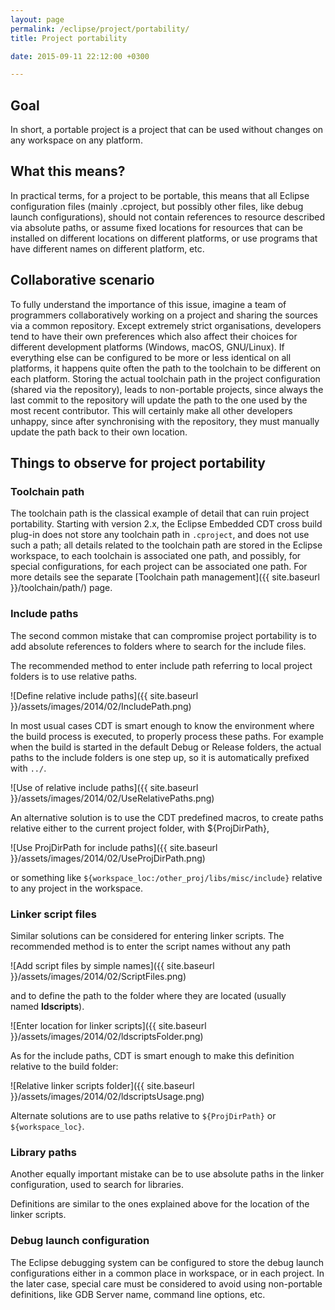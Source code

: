 ```yaml
---
layout: page
permalink: /eclipse/project/portability/
title: Project portability

date: 2015-09-11 22:12:00 +0300

---
```


## Goal

In short, a portable project is a project that can be used without
changes on any workspace on any platform.

## What this means?

In practical terms, for a project to be portable, this means that all
Eclipse configuration files (mainly .cproject, but possibly other files,
like debug launch configurations), should not contain references to
resource described via absolute paths, or assume fixed locations for
resources that can be installed on different locations on different
platforms, or use programs that have different names on different platform,
etc.

## Collaborative scenario

To fully understand the importance of this issue, imagine a team of
programmers collaboratively working on a project and sharing the
sources via a common repository. Except extremely strict organisations,
developers tend to have their own preferences which also affect their
choices for different development platforms (Windows, macOS, GNU/Linux).
If everything else can be configured to be more or less identical on all
platforms, it happens quite often the path to the toolchain to be
different on each platform. Storing the actual toolchain path in the
project configuration (shared via the repository), leads to non-portable
projects, since always the last commit to the repository will update the
path to the one used by the most recent contributor. This will certainly
make all other developers unhappy, since after synchronising with the
repository, they must manually update the path back to their own location.

## Things to observe for project portability

### Toolchain path

The toolchain path is the classical example of detail that can ruin
project portability. Starting with version 2.x, the Eclipse Embedded
CDT cross build plug-in does not store any toolchain path in
`.cproject`, and does not use such a path; all details related to the
toolchain path are stored in the Eclipse workspace, to each toolchain
is associated one path, and possibly, for special configurations, for
each project can be associated one path. For more details see the separate
[Toolchain path management]({{ site.baseurl }}/toolchain/path/) page.

### Include paths

The second common mistake that can compromise project portability is
to add absolute references to folders where to search for the include files.

The recommended method to enter include path referring to local project
folders is to use relative paths.

![Define relative include paths]({{ site.baseurl }}/assets/images/2014/02/IncludePath.png)

In most usual cases CDT is smart enough to know the environment where the
build process is executed, to properly process these paths. For example
when the build is started in the default Debug or Release folders, the
actual paths to the include folders is one step up, so it is automatically
prefixed with `../`.

![Use of relative include paths]({{ site.baseurl }}/assets/images/2014/02/UseRelativePaths.png)

An alternative solution is to use the CDT predefined macros, to create
paths relative either to the current project folder, with ${ProjDirPath},

![Use ProjDirPath for include paths]({{ site.baseurl }}/assets/images/2014/02/UseProjDirPath.png)

or something like `${workspace_loc:/other_proj/libs/misc/include}` relative
to any project in the workspace.

### Linker script files

Similar solutions can be considered for entering linker scripts. The
recommended method is to enter the script names without any path

![Add script files by simple names]({{ site.baseurl }}/assets/images/2014/02/ScriptFiles.png)

and to define the path to the folder where they are located (usually
named **ldscripts**).

![Enter location for linker scripts]({{ site.baseurl }}/assets/images/2014/02/ldscriptsFolder.png)

As for the include paths, CDT is smart enough to make this definition
relative to the build folder:

![Relative linker scripts folder]({{ site.baseurl }}/assets/images/2014/02/ldscriptsUsage.png)

Alternate solutions are to use paths relative to `${ProjDirPath}` or
`${workspace_loc}`.

### Library paths

Another equally important mistake can be to use absolute paths in the
linker configuration, used to search for libraries.

Definitions are similar to the ones explained above for the location
of the linker scripts.

### Debug launch configuration

The Eclipse debugging system can be configured to store the debug
launch configurations either in a common place in workspace, or in
each project. In the later case, special care must be considered
to avoid using non-portable definitions, like GDB Server name, command
line options, etc.
